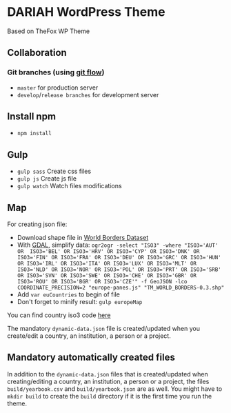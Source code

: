 # DARIAH WordPress Theme

Based on TheFox WP Theme

## Collaboration
### Git branches (using [git flow](https://nvie.com/posts/a-successful-git-branching-model/))
* ```master``` for production server
* ```develop```/```release branches``` for development server

## Install npm

* `npm install`

## Gulp

* `gulp sass` Create css files
* `gulp js` Create js file
* `gulp watch` Watch files modifications 

## Map
For creating json file:

* Download shape file in [World Borders Dataset](http://thematicmapping.org/downloads/world_borders.php)
* With [GDAL](http://www.gdal.org/ogr2ogr.html), simplify data: `ogr2ogr -select "ISO3" -where "ISO3='AUT' OR 
ISO3='BEL' OR ISO3='HRV' OR ISO3='CYP' OR ISO3='DNK' OR ISO3='FIN' OR ISO3='FRA' OR ISO3='DEU' OR ISO3='GRC' OR
ISO3='HUN' OR ISO3='IRL' OR ISO3='ITA' OR ISO3='LUX' OR ISO3='MLT' OR ISO3='NLD' OR ISO3='NOR' OR ISO3='POL' OR
ISO3='PRT' OR ISO3='SRB' OR ISO3='SVN' OR ISO3='SWE' OR ISO3='CHE' OR ISO3='GBR' OR ISO3='ROU' OR ISO3='BGR' OR
ISO3='CZE'" -f GeoJSON -lco COORDINATE_PRECISION=2 "europe-panes.js" "TM_WORLD_BORDERS-0.3.shp"`
* Add `var euCountries` to begin of file
* Don't forget to minify result: `gulp europeMap`

You can find country iso3 code [here](http://www.nationsonline.org/oneworld/country_code_list.htm)

The mandatory `dynamic-data.json` file is created/updated when you create/edit a country, an institution, a person or
 a project.
 
## Mandatory automatically created files
In addition to the `dynamic-data.json` files that is created/updated when creating/editing a country,
an institution, a person or a project, the files `build/yearbook.csv` and `build/yearbook.json` are as well. You 
might have to `mkdir build` to create the `build` directory if it is the first time you run the theme.